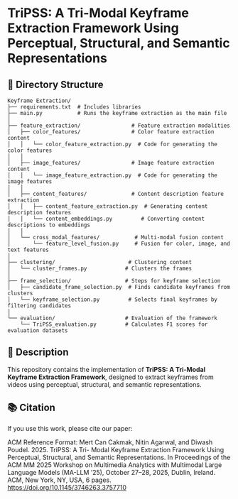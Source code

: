 # TriPSS: A Tri-Modal Keyframe Extraction Framework Using Perceptual, Structural, and Semantic Representations

## 📂 Directory Structure
```
Keyframe Extraction/
├── requirements.txt  # Includes libraries
├── main.py           # Runs the keyframe extraction as the main file
│
├── feature_extraction/                # Feature extraction modalities
│   ├── color_features/                # Color feature extraction content
│   │   └── color_feature_extraction.py  # Code for generating the color features
│   │
│   ├── image_features/                # Image feature extraction content
│   │   └── image_feature_extraction.py  # Code for generating the image features
│   │
│   ├── content_features/              # Content description feature extraction
│   │   ├── content_feature_extraction.py  # Generating content description features
│   │   └── content_embeddings.py         # Converting content descriptions to embeddings
│   │
│   └── cross_modal_features/           # Multi-modal fusion content
│       └── feature_level_fusion.py     # Fusion for color, image, and text features
│
├── clustering/                       # Clustering content
│   └── cluster_frames.py            # Clusters the frames
│
├── frame_selection/                 # Steps for keyframe selection
│   ├── candidate_frame_selection.py  # Finds candidate keyframes from clusters
│   └── keyframe_selection.py         # Selects final keyframes by filtering candidates
│
└── evaluation/                      # Evaluation of the framework
    └── TriPSS_evaluation.py         # Calculates F1 scores for evaluation datasets
```

## 📝 Description
This repository contains the implementation of **TriPSS: A Tri-Modal Keyframe Extraction Framework**, designed to extract keyframes from videos using perceptual, structural, and semantic representations. 

## 📚 Citation

If you use this work, please cite our paper:

ACM Reference Format:
Mert Can Cakmak, Nitin Agarwal, and Diwash Poudel. 2025. TriPSS: A Tri-
Modal Keyframe Extraction Framework Using Perceptual, Structural, and
Semantic Representations. In Proceedings of the ACM MM 2025 Workshop
on Multimedia Analytics with Multimodal Large Language Models (MA-LLM
’25), October 27–28, 2025, Dublin, Ireland. ACM, New York, NY, USA, 6 pages.
https://doi.org/10.1145/3746263.3757710
